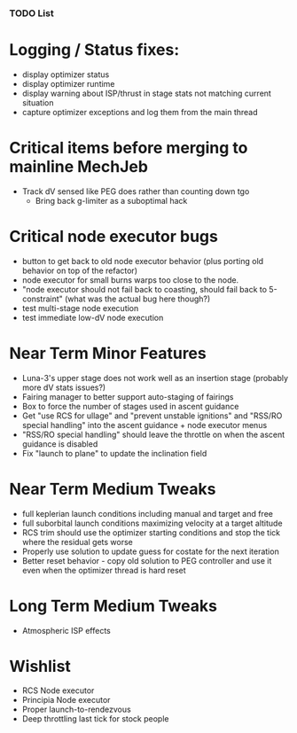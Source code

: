 
### TODO List

# Logging / Status fixes:

* display optimizer status
* display optimizer runtime
* display warning about ISP/thrust in stage stats not matching current situation
* capture optimizer exceptions and log them from the main thread

# Critical items before merging to mainline MechJeb

* Track dV sensed like PEG does rather than counting down tgo
   * Bring back g-limiter as a suboptimal hack

# Critical node executor bugs

* button to get back to old node executor behavior (plus porting old behavior on top of the refactor)
* node executor for small burns warps too close to the node.
* "node executor should not fail back to coasting, should fail back to 5-constraint" (what was the actual bug here though?)
* test multi-stage node execution
* test immediate low-dV node execution

# Near Term Minor Features

* Luna-3's upper stage does not work well as an insertion stage (probably more dV stats issues?)
* Fairing manager to better support auto-staging of fairings
* Box to force the number of stages used in ascent guidance
* Get "use RCS for ullage" and "prevent unstable ignitions" and "RSS/RO special handling" into the ascent guidance + node executor menus
* "RSS/RO special handling" should leave the throttle on when the ascent guidance is disabled
* Fix "launch to plane" to update the inclination field

# Near Term Medium Tweaks

* full keplerian launch conditions including manual and target and free
* full suborbital launch conditions maximizing velocity at a target altitude
* RCS trim should use the optimizer starting conditions and stop the tick where the residual gets worse
* Properly use solution to update guess for costate for the next iteration
* Better reset behavior - copy old solution to PEG controller and use it even when the optimizer thread is hard reset

# Long Term Medium Tweaks

* Atmospheric ISP effects

# Wishlist

* RCS Node executor
* Principia Node executor
* Proper launch-to-rendezvous
* Deep throttling last tick for stock people

